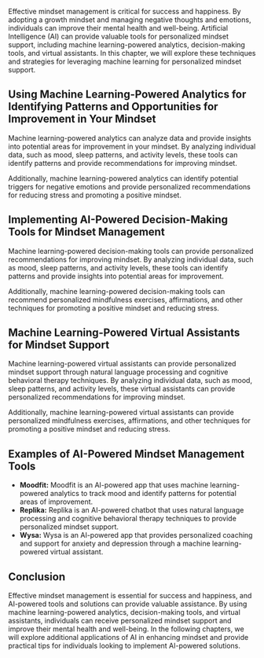 

Effective mindset management is critical for success and happiness. By adopting a growth mindset and managing negative thoughts and emotions, individuals can improve their mental health and well-being. Artificial Intelligence (AI) can provide valuable tools for personalized mindset support, including machine learning-powered analytics, decision-making tools, and virtual assistants. In this chapter, we will explore these techniques and strategies for leveraging machine learning for personalized mindset support.

Using Machine Learning-Powered Analytics for Identifying Patterns and Opportunities for Improvement in Your Mindset
-------------------------------------------------------------------------------------------------------------------

Machine learning-powered analytics can analyze data and provide insights into potential areas for improvement in your mindset. By analyzing individual data, such as mood, sleep patterns, and activity levels, these tools can identify patterns and provide recommendations for improving mindset.

Additionally, machine learning-powered analytics can identify potential triggers for negative emotions and provide personalized recommendations for reducing stress and promoting a positive mindset.

Implementing AI-Powered Decision-Making Tools for Mindset Management
--------------------------------------------------------------------

Machine learning-powered decision-making tools can provide personalized recommendations for improving mindset. By analyzing individual data, such as mood, sleep patterns, and activity levels, these tools can identify patterns and provide insights into potential areas for improvement.

Additionally, machine learning-powered decision-making tools can recommend personalized mindfulness exercises, affirmations, and other techniques for promoting a positive mindset and reducing stress.

Machine Learning-Powered Virtual Assistants for Mindset Support
---------------------------------------------------------------

Machine learning-powered virtual assistants can provide personalized mindset support through natural language processing and cognitive behavioral therapy techniques. By analyzing individual data, such as mood, sleep patterns, and activity levels, these virtual assistants can provide personalized recommendations for improving mindset.

Additionally, machine learning-powered virtual assistants can provide personalized mindfulness exercises, affirmations, and other techniques for promoting a positive mindset and reducing stress.

Examples of AI-Powered Mindset Management Tools
-----------------------------------------------

* **Moodfit:** Moodfit is an AI-powered app that uses machine learning-powered analytics to track mood and identify patterns for potential areas of improvement.
* **Replika:** Replika is an AI-powered chatbot that uses natural language processing and cognitive behavioral therapy techniques to provide personalized mindset support.
* **Wysa:** Wysa is an AI-powered app that provides personalized coaching and support for anxiety and depression through a machine learning-powered virtual assistant.

Conclusion
----------

Effective mindset management is essential for success and happiness, and AI-powered tools and solutions can provide valuable assistance. By using machine learning-powered analytics, decision-making tools, and virtual assistants, individuals can receive personalized mindset support and improve their mental health and well-being. In the following chapters, we will explore additional applications of AI in enhancing mindset and provide practical tips for individuals looking to implement AI-powered solutions.
